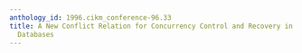 ```yaml
---
anthology_id: 1996.cikm_conference-96.33
title: A New Conflict Relation for Concurrency Control and Recovery in object-based
  Databases
---
```

